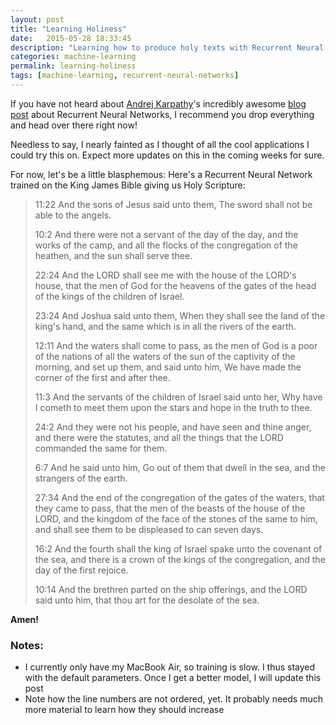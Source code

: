 ```yaml
---
layout: post
title: "Learning Holiness"
date:   2015-05-28 18:33:45
description: "Learning how to produce holy texts with Recurrent Neural Networks"
categories: machine-learning
permalink: learning-holiness
tags: [machine-learning, recurrent-neural-networks]
---
```


If you have not heard about [Andrej Karpathy](http://karpathy.github.io/)'s incredibly awesome [blog post](http://karpathy.github.io/2015/05/21/rnn-effectiveness/) about Recurrent Neural Networks, I recommend you drop everything and head over there right now!

Needless to say, I nearly fainted as I thought of all the cool applications I could try this on. Expect more updates on this in the coming weeks for sure.

For now, let's be a little blasphemous: Here's a Recurrent Neural Network trained on the King James Bible giving us Holy Scripture:

> 11:22 And the sons of Jesus said unto them, The sword shall not be able to
> the angels.
> 
> 10:2 And there were not a servant of the day of the day, and the works of
> the camp, and all the flocks of the congregation of the heathen, and the sun
> shall serve thee.
> 
> 22:24 And the LORD shall see me with the house of the LORD's house, that the men of God
> for the heavens of the gates of the head of the kings
> of the children of Israel.
> 
> 23:24 And Joshua said unto them, When they shall see the land of the king's hand,
> and the same which is in all the rivers of the earth.
> 
> 12:11 And the waters shall come to pass, as the men of God is a poor of the nations of all
> the waters of the sun of the captivity of the morning, and set up
> them, and said unto him, We have made the corner of the first and
> after thee.
> 
> 11:3 And the servants of the children of Israel said unto her, Why have I cometh to
> meet them upon the stars and hope in the truth to thee.
> 
> 24:2 And they were not his people, and have seen and thine anger, and there were the
> statutes, and all the things that the LORD
> commanded the same for them.
> 
> 6:7 And he said unto him, Go out of them that dwell in the sea, and the strangers of the earth.
> 
> 27:34 And the end of the congregation of the gates of the waters, that they came to pass, that the
> men of the beasts of the house of the LORD, and the
> kingdom of the face of the stones of the same to him, and shall see them to be
> displeased to can seven days.
> 
> 16:2 And the fourth shall the king of Israel spake unto the covenant of the sea, and there is a crown of the kings of the
> congregation, and the day of the first rejoice.
> 
> 10:14 And the brethren parted on the ship offerings, and the LORD said unto him,
> that thou art for the desolate of the sea.

**Amen!**

### Notes:

- I currently only have my MacBook Air, so training is slow. I thus stayed with the default parameters. Once I get a better model, I will update this post
- Note how the line numbers are not ordered, yet. It probably needs much more material to learn how they should increase

